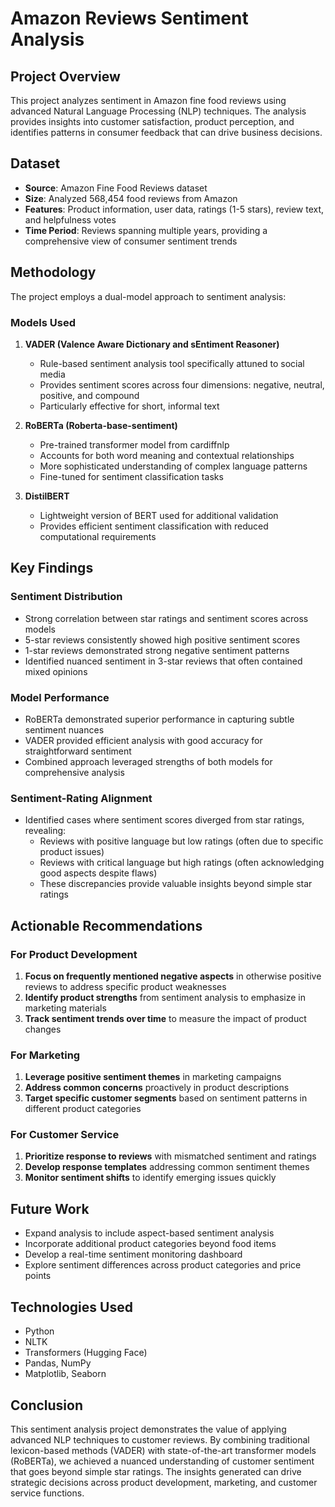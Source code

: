 # Amazon Reviews Sentiment Analysis

## Project Overview
This project analyzes sentiment in Amazon fine food reviews using advanced Natural Language Processing (NLP) techniques. The analysis provides insights into customer satisfaction, product perception, and identifies patterns in consumer feedback that can drive business decisions.

## Dataset
- **Source**: Amazon Fine Food Reviews dataset
- **Size**: Analyzed 568,454 food reviews from Amazon
- **Features**: Product information, user data, ratings (1-5 stars), review text, and helpfulness votes
- **Time Period**: Reviews spanning multiple years, providing a comprehensive view of consumer sentiment trends

## Methodology
The project employs a dual-model approach to sentiment analysis:

### Models Used
1. **VADER (Valence Aware Dictionary and sEntiment Reasoner)**
   - Rule-based sentiment analysis tool specifically attuned to social media
   - Provides sentiment scores across four dimensions: negative, neutral, positive, and compound
   - Particularly effective for short, informal text

2. **RoBERTa (Roberta-base-sentiment)**
   - Pre-trained transformer model from cardiffnlp
   - Accounts for both word meaning and contextual relationships
   - More sophisticated understanding of complex language patterns
   - Fine-tuned for sentiment classification tasks

3. **DistilBERT**
   - Lightweight version of BERT used for additional validation
   - Provides efficient sentiment classification with reduced computational requirements

## Key Findings

### Sentiment Distribution
- Strong correlation between star ratings and sentiment scores across models
- 5-star reviews consistently showed high positive sentiment scores
- 1-star reviews demonstrated strong negative sentiment patterns
- Identified nuanced sentiment in 3-star reviews that often contained mixed opinions

### Model Performance
- RoBERTa demonstrated superior performance in capturing subtle sentiment nuances
- VADER provided efficient analysis with good accuracy for straightforward sentiment
- Combined approach leveraged strengths of both models for comprehensive analysis

### Sentiment-Rating Alignment
- Identified cases where sentiment scores diverged from star ratings, revealing:
  - Reviews with positive language but low ratings (often due to specific product issues)
  - Reviews with critical language but high ratings (often acknowledging good aspects despite flaws)
  - These discrepancies provide valuable insights beyond simple star ratings

## Actionable Recommendations

### For Product Development
1. **Focus on frequently mentioned negative aspects** in otherwise positive reviews to address specific product weaknesses
2. **Identify product strengths** from sentiment analysis to emphasize in marketing materials
3. **Track sentiment trends over time** to measure the impact of product changes

### For Marketing
1. **Leverage positive sentiment themes** in marketing campaigns
2. **Address common concerns** proactively in product descriptions
3. **Target specific customer segments** based on sentiment patterns in different product categories

### For Customer Service
1. **Prioritize response to reviews** with mismatched sentiment and ratings
2. **Develop response templates** addressing common sentiment themes
3. **Monitor sentiment shifts** to identify emerging issues quickly

## Future Work
- Expand analysis to include aspect-based sentiment analysis
- Incorporate additional product categories beyond food items
- Develop a real-time sentiment monitoring dashboard
- Explore sentiment differences across product categories and price points

## Technologies Used
- Python
- NLTK
- Transformers (Hugging Face)
- Pandas, NumPy
- Matplotlib, Seaborn

## Conclusion
This sentiment analysis project demonstrates the value of applying advanced NLP techniques to customer reviews. By combining traditional lexicon-based methods (VADER) with state-of-the-art transformer models (RoBERTa), we achieved a nuanced understanding of customer sentiment that goes beyond simple star ratings. The insights generated can drive strategic decisions across product development, marketing, and customer service functions.
